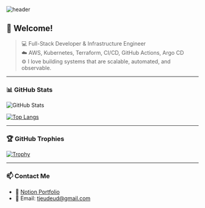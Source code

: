 <!-- Profile Header -->
![header](https://capsule-render.vercel.app/api?type=waving&color=0:2193b0,100:6dd5ed&height=200&section=header&text=Full-Stack%20Developer%20%7C%20DevOps%20%26%20Cloud%20Engineer&fontSize=36&fontAlignY=40&desc=Aspiring%20DevOps%20Engineer%20%7C%20Ready%20to%20Build%2C%20Learn%2C%20and%20Grow&descAlignY=65&descAlign=50&fontColor=ffffff)

## 👋 Welcome!  
> 💻 Full-Stack Developer & Infrastructure Engineer  
> ☁️ AWS, Kubernetes, Terraform, CI/CD, GitHub Actions, Argo CD  
> ⚙️ I love building systems that are scalable, automated, and observable.

---

### 📊 GitHub Stats  
![GitHub Stats](https://github-readme-stats.vercel.app/api?username=hsj1024&show_icons=true&theme=tokyonight)

[![Top Langs](https://github-readme-stats.vercel.app/api/top-langs/?username=hsj1024&layout=compact&theme=tokyonight)](https://github.com/hsj1024)

---

### 🏆 GitHub Trophies  
[![Trophy](https://github-profile-trophy.vercel.app/?username=hsj1024&theme=onedark&row=1&margin-w=10)](https://github.com/ryo-ma/github-profile-trophy)

---

### 📫 Contact Me  
- 💼 [Notion Portfolio](https://gratis-path-fb4.notion.site/47b890b855b74a48a739e197b25e7689?pvs=4)  
- 📮 Email: tjeudeud@gmail.com

